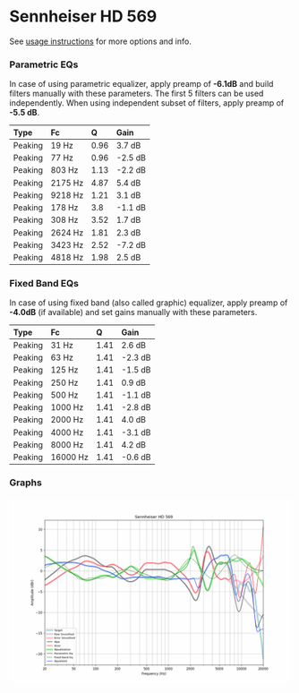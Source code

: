 # Sennheiser HD 569
See [usage instructions](https://github.com/jaakkopasanen/AutoEq#usage) for more options and info.

### Parametric EQs
In case of using parametric equalizer, apply preamp of **-6.1dB** and build filters manually
with these parameters. The first 5 filters can be used independently.
When using independent subset of filters, apply preamp of **-5.5 dB**.

| Type    | Fc      |    Q | Gain    |
|:--------|:--------|:-----|:--------|
| Peaking | 19 Hz   | 0.96 | 3.7 dB  |
| Peaking | 77 Hz   | 0.96 | -2.5 dB |
| Peaking | 803 Hz  | 1.13 | -2.2 dB |
| Peaking | 2175 Hz | 4.87 | 5.4 dB  |
| Peaking | 9218 Hz | 1.21 | 3.1 dB  |
| Peaking | 178 Hz  | 3.8  | -1.1 dB |
| Peaking | 308 Hz  | 3.52 | 1.7 dB  |
| Peaking | 2624 Hz | 1.81 | 2.3 dB  |
| Peaking | 3423 Hz | 2.52 | -7.2 dB |
| Peaking | 4818 Hz | 1.98 | 2.5 dB  |

### Fixed Band EQs
In case of using fixed band (also called graphic) equalizer, apply preamp of **-4.0dB**
(if available) and set gains manually with these parameters.

| Type    | Fc       |    Q | Gain    |
|:--------|:---------|:-----|:--------|
| Peaking | 31 Hz    | 1.41 | 2.6 dB  |
| Peaking | 63 Hz    | 1.41 | -2.3 dB |
| Peaking | 125 Hz   | 1.41 | -1.5 dB |
| Peaking | 250 Hz   | 1.41 | 0.9 dB  |
| Peaking | 500 Hz   | 1.41 | -1.1 dB |
| Peaking | 1000 Hz  | 1.41 | -2.8 dB |
| Peaking | 2000 Hz  | 1.41 | 4.0 dB  |
| Peaking | 4000 Hz  | 1.41 | -3.1 dB |
| Peaking | 8000 Hz  | 1.41 | 4.2 dB  |
| Peaking | 16000 Hz | 1.41 | -0.6 dB |

### Graphs
![](./Sennheiser%20HD%20569.png)